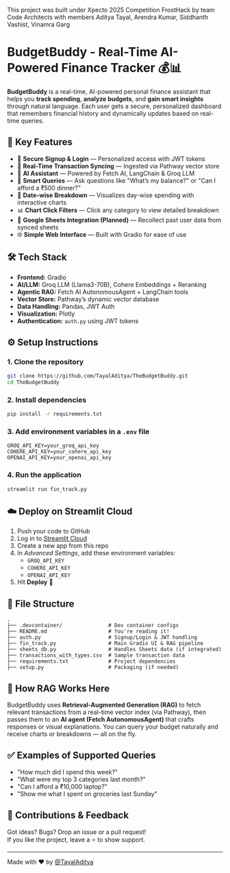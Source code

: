
This project was built under Xpecto 2025 Competition FrostHack by team Code Architects with members Aditya Tayal, Arendra Kumar, Siddhanth Vashist, Vinamra Garg

# BudgetBuddy - Real-Time AI-Powered Finance Tracker 💰📊
**BudgetBuddy** is a real-time, AI-powered personal finance assistant that helps you **track spending**, **analyze budgets**, and **gain smart insights** through natural language. Each user gets a secure, personalized dashboard that remembers financial history and dynamically updates based on real-time queries.

## 🚀 Key Features
- 🔐 **Secure Signup & Login** — Personalized access with JWT tokens  
- 🔁 **Real-Time Transaction Syncing** — Ingested via Pathway vector store  
- 🧠 **AI Assistant** — Powered by Fetch AI, LangChain & Groq LLM  
- 💬 **Smart Queries** — Ask questions like "What’s my balance?" or "Can I afford a ₹500 dinner?"  
- 📅 **Date-wise Breakdown** — Visualizes day-wise spending with interactive charts  
- 📊 **Chart Click Filters** — Click any category to view detailed breakdown  
- 🔄 **Google Sheets Integration (Planned)** — Recollect past user data from synced sheets  
- 🌐 **Simple Web Interface** — Built with Gradio for ease of use  

## 🛠️ Tech Stack
- **Frontend:** Gradio  
- **AI/LLM:** Groq LLM (Llama3-70B), Cohere Embeddings + Reranking  
- **Agentic RAG:** Fetch AI AutonomousAgent + LangChain tools  
- **Vector Store:** Pathway’s dynamic vector database  
- **Data Handling:** Pandas, JWT Auth  
- **Visualization:** Plotly  
- **Authentication:** `auth.py` using JWT tokens  

## ⚙️ Setup Instructions
### 1. Clone the repository
```bash
git clone https://github.com/TayalAditya/TheBudgetBuddy.git
cd TheBudgetBuddy
```

### 2. Install dependencies
```bash
pip install -r requirements.txt
```

### 3. Add environment variables in a `.env` file
```env
GROQ_API_KEY=your_groq_api_key
COHERE_API_KEY=your_cohere_api_key
OPENAI_API_KEY=your_openai_api_key
```

### 4. Run the application
```bash
streamlit run fin_track.py
```

## ☁️ Deploy on Streamlit Cloud
1. Push your code to GitHub  
2. Log in to [Streamlit Cloud](https://streamlit.io/cloud)  
3. Create a new app from this repo  
4. In *Advanced Settings*, add these environment variables:
   - `GROQ_API_KEY`
   - `COHERE_API_KEY`
   - `OPENAI_API_KEY`
5. Hit **Deploy** 🚀

## 📂 File Structure
```plaintext
.
├── .devcontainer/               # Dev container configs
├── README.md                    # You're reading it!
├── auth.py                      # Signup/Login & JWT handling
├── fin_track.py                 # Main Gradio UI & RAG pipeline
├── sheets_db.py                 # Handles Sheets data (if integrated)
├── transactions_with_types.csv  # Sample transaction data
├── requirements.txt             # Project dependencies
├── setup.py                     # Packaging (if needed)
```

## 🧠 How RAG Works Here
BudgetBuddy uses **Retrieval-Augmented Generation (RAG)** to fetch relevant transactions from a real-time vector index (via Pathway), then passes them to an **AI agent (Fetch AutonomousAgent)** that crafts responses or visual explanations. You can query your budget naturally and receive charts or breakdowns — all on the fly.

## ✅ Examples of Supported Queries
- "How much did I spend this week?"  
- "What were my top 3 categories last month?"  
- "Can I afford a ₹10,000 laptop?"  
- "Show me what I spent on groceries last Sunday"  

## 🎯 Contributions & Feedback
Got ideas? Bugs? Drop an issue or a pull request!  
If you like the project, leave a ⭐ to show support.

---
Made with ❤️ by [@TayalAditya](https://github.com/TayalAditya)

